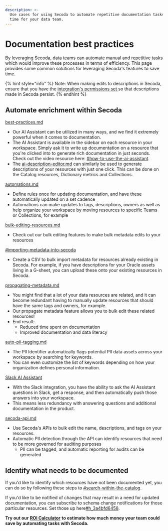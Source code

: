 ```yaml
---
description: >-
  Use cases for using Secoda to automate repetitive documentation tasks, saving
  time for your data team.
---
```


# Documentation best practices

By leveraging Secoda, data teams can automate manual and repetitive tasks which would improve these processes in terms of efficiency. This page provides some common solutions for leveraging Secoda's features to save time.

{% hint style="info" %}
Note: When making edits to descriptions in Secoda, ensure that you have the [integration's permissions set ](../integrations/integration-settings.md#permissions)so that descriptions made in Secoda persist.&#x20;
{% endhint %}

## Automate enrichment within Secoda

[best-practices.md](../features/ai-assistant/best-practices.md "mention")

* Our AI Assistant can be utilized in many ways, and we find it extremely powerful when it comes to documentation.
* The AI Assistant is available in the sidebar on each resource in your workspace. Simply ask it to write up documentation on a resource that you're clicked into to generate rich documentation in just seconds. Check out the video resource here: [#how-to-use-the-ai-assistant](../features/ai-assistant/best-practices.md#how-to-use-the-ai-assistant "mention").
* The [ai-description-editor.md](../resource-and-metadata-management/add-documentation/ai-description-editor.md "mention") can similarly be used to generate descriptions of your resources with just one click. This can be done on the Catalog resources, Dictionary metrics and Collections.

&#x20;[automations.md](../features/automations.md "mention")

* Define rules once for updating documentation, and have these automatically updated on a set cadence
* Automations can make updates to tags, descriptions, owners as well as help organize your workspace by moving resources to specific Teams or Collections, for example

[bulk-editing-resources.md](../resource-and-metadata-management/add-documentation/bulk-editing-resources.md "mention")

* Check out our bulk editing features to make bulk metadata edits to your resources

[#importing-metadata-into-secoda](../resource-and-metadata-management/import-and-export-data.md#importing-metadata-into-secoda "mention")

* Create a CSV to bulk import metadata for resources already existing in Secoda. For example, if you have descriptions for your Oracle assets living in a G-sheet, you can upload these onto your existing resources in Secoda.

[propagating-metadata.md](../resource-and-metadata-management/add-documentation/propagating-metadata.md "mention")

* You might find that a lot of your data resources are related, and it can become redundant having to manually update resources that should have the same tags and owners, for example.
* Our propagate metadata feature allows you to bulk edit these related resources!
* End result:
  * Reduced time spent on documentation
  * Improved documentation and data literacy

[auto-pii-tagging.md](../resource-and-metadata-management/tags/auto-pii-tagging.md "mention")

* The PII Identifier automatically flags potential PII data assets across your workspace by searching for keywords.
* You can even customize the list of keywords depending on how your organization defines personal information.

[Slack AI Assistant](../extensions/slack-connection/slack-user-guide.md#secoda-ai-slackbot)

* With the Slack integration, you have the ability to ask the AI Assistant questions in Slack, get a response, and then automatically push those answers into your workspace.
* This means less redundancy with answering questions and additional documentation in the product.

[secoda-api.md](../secoda-api.md "mention")

* Use Secoda's APIs to bulk edit the name, descriptions, and tags on your resources.
* Automatic PII detection through the API can identify resources that need to be more governed for auditing purposes
  * PII can be tagged, and automatic reporting for audits can be generated

## Identify what needs to be documented

If you'd like to identify which resources have not been documented yet, you can do so by following these steps to [#search-within-the-catalog](../features/search.md#search-within-the-catalog "mention").

If you'd like to be notified of changes that may result in a need for updated documentation, you can subscribe to schema change notifications for those particular resources. Set those up here[#h\_3a4bfd6458](../features/notifications.md#h_3a4bfd6458 "mention").



**Try out our** [**ROI Calculator**](https://www.secoda.co/data-discovery-roi-calculator) **to estimate how much money your team could save by automating tasks with Secoda.**
